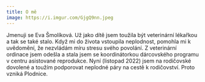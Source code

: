 ```yaml
---
title: O mě
image: https://i.imgur.com/GjgQ9nn.jpeg
---
```


Jmenuji se Eva Šmolíková. Už jako dítě jsem toužila být veterinární lékařkou a tak se také stalo.  Když mi do života vstoupila neplodnost, pomohla mi k uvědomění, že nezvládám míru stresu svého povolání. Z veterinární ordinace jsem odešla a stala jsem se koordinátorkou dárcovského programu v centru asistované reprodukce. Nyní (listopad 2022) jsem na rodičovské dovolené a toužím podporovat neplodné páry na cestě k rodičovství. Proto vzniká Plodnice. 


